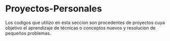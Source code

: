 # Proyectos-Personales
Los codigos que utilizo en esta seccion son procedentes de proyectos
cuya objetivo el aprendizaje de técnicas o conceptos nuevos y resolucion de 
pequeños problemas.
